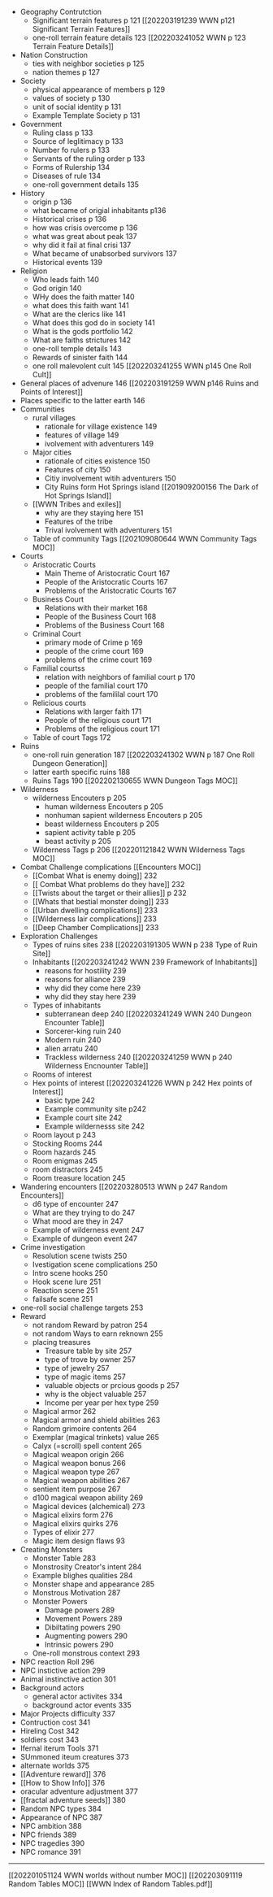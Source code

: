 - Geography Contrutction
	- Significant terrain features p 121 [[202203191239 WWN p121 Significant Terrain Features]]
	- one-roll terrain feature details 123 [[202203241052 WWN p 123 Terrain Feature Details]]
- Nation Construction
	-  ties with neighbor societies p 125
	- nation themes p 127
- Society
	- physical appearance of members p 129
	- values of society p 130
	- unit of social identity p  131
	- Example Template Society p 131
- Government
	- Ruling class p 133
	- Source of leglitimacy p 133
	- Number fo rulers p 133
	- Servants of the ruling order p 133
	- Forms of Rulership 134
	- Diseases of rule 134
	- one-roll government details 135
- History
	- origin p 136
	- what became of origial inhabitants p136
	- Historical crises p 136
	- how was crisis overcome p 136
	- what was great about peak 137
	- why  did it fail at final crisi 137
	- What became of unabsorbed survivors 137
	- Historical events 139
- Religion
	- Who leads faith  140
	- God origin 140
	- WHy does the faith matter 140
	- what does this faith want 141
	- What are the clerics like 141
	- What does this god do in society 141
	- What is the gods portfolio 142
	- What are faiths strictures 142
	- one-roll temple details 143
	- Rewards of sinister faith 144
	- one roll malevolent cult 145 [[202203241255 WWN p145 One Roll Cult]]
- General places of advenure 146 [[202203191259 WWN p146 Ruins and Points of Interest]]
- Places specific to the latter earth 146
- Communities
	- rural villages
		- rationale for village existence 149
		- features of village 149
		- ivolvement with adventurers 149
	- Major cities 
		- rationale of cities existence 150
		- Features of city 150
		- Citiy involvement witih adventurers 150
		- City Ruins form Hot Springs island [[201909200156 The Dark of Hot Springs Island]]
	- [[WWN Tribes and exiles]]
		- why are they staying here 151
		- Features of the tribe
		- Trival ivolvement with adventurers 151
	- Table of community Tags [[202109080644 WWN Community Tags MOC]]
- Courts
	- Aristocratic Courts
		- Main Theme of Aristocratic Court 167
		- People of the Aristocratic Courts 167
		- Problems of the Aristocratic Courts 167
	- Business Court
		- Relations with their market 168
		- People of the Business Court 168
		- Problems of the Business Court 168
	- Criminal Court
		- primary mode of Crime p 169
		- people of the crime court 169
		- problems of the crime court 169
	- Familial courtss
		- relation with neighbors of familial court p 170
		- people of the familial court 170
		- problems of the famililal court 170
	- Relicious courts
		- Relations with larger faith 171
		- People of the religious court 171
		- Problems of the religious court 171
	- Table of court Tags 172
- Ruins
	- one-roll ruin generation 187 [[202203241302 WWN p 187 One Roll Dungeon Generation]]
	- latter earth specific ruins 188
	- Ruins Tags 190 [[202202130655 WWN Dungeon Tags MOC]]
- Wilderness
	-  wilderness Encouters p 205
		- human wilderness Encouters p 205
		- nonhuman sapient wilderness Encouters p 205
		- beast wilderness Encouters p 205
		- sapient activity table p 205
		- beast activity p 205
	- Wilderness Tags p 206 [[202201121842 WWN Wilderness Tags MOC]]
- Combat Challenge complications [[Encounters MOC]]
	- [[Combat What is enemy doing]] 232
	- [[ Combat What problems do they have]] 232
	- [[Twists about the target or their allies]] p 232
	- [[Whats that bestial monster doing]] 233
	- [[Urban dwelling complications]] 233
	- [[Wilderness lair complications]] 233
	- [[Deep Chamber Complications]] 233
- Exploration Challenges
	- Types of ruins sites 238 [[202203191305 WWN p 238 Type of Ruin Site]]
	- Inhabitants [[202203241242 WWN 239 Framework of Inhabitants]]
		- reasons for hostility 239
		- reasons for alliance 239
		- why did they come here 239
		- why did they stay here 239
	- Types of inhabitants
		- subterranean deep 240 [[202203241249 WWN 240 Dungeon Encounter Table]]
		- Sorcerer-king ruin 240
		- Modern ruin 240
		- alien arratu 240
		- Trackless wilderness 240 [[202203241259 WWN p 240 Wilderness Encnounter Table]]
	- Rooms of interest
	- Hex points of interest [[202203241226 WWN p 242 Hex points of Interest]]
		- basic type 242
		- Example community site p242
		- Example court site 242
		- Example wildernesss site 242
	- Room layout p 243
	- Stocking Rooms 244
	- Room hazards 245
	- Room enigmas 245
	- room distractors 245
	- Room treasure location 245
- Wandering encounters [[202203280513 WWN p 247 Random Encounters]]
	- d6 type of encounter 247
	- What are they trying to do 247
	- What mood are they in 247
	- Example of wilderness event 247
	- Example of dungeon event 247
- Crime investigation
	- Resolution scene twists 250
	- Ivestigation scene complications 250
	- Intro scene hooks 250
	- Hook scene lure 251
	- Reaction scene 251
	- failsafe scene 251
- one-roll social challenge targets 253
- Reward
	- not random Reward by patron 254
	- not random Ways to earn reknown 255
	- placing treasures
		- Treasure table by site 257
		- type of trove by owner 257
		- type of jewelry 257
		- type of magic items 257
		- valuable objects or prcious goods  p 257
		- why is the object valuable 257
		- Income per year per hex type 259
	- Magical armor 262
	- Magical armor and shield abilities 263
	- Random grimoire contents 264
	- Exemplar (magical trinkets) value 265
	- Calyx (=scroll) spell content 265
	- Magical weapon origin 266
	- Magical weapon bonus 266
	- Magical weapon type 267
	- Magical weapon abilities 267
	- sentient item purpose 267
	- d100 magical weapon ability 269
	- Magical devices (alchemical) 273
	- Magical elixirs form 276
	- Magical elixirs quirks 276
	- Types of elixir 277
	- Magic item design flaws 93
- Creating Monsters
	- Monster Table 283
	- Monstrosity Creator's intent 284
	- Example blighes qualities 284
	- Monster shape and appearance 285
	- Monstrous Motivation 287
	- Monster Powers
		- Damage powers 289
		- Movement Powers 289
		- Dibiltating powers 290
		- Augmenting powers 290
		- Intrinsic powers 290
	- One-roll monstrous context 293
- NPC reaction Roll 296
- NPC instictive action 299
- Animal instinctive action 301
- Background actors
	- general actor activites 334
	- background actor events 335
- Major Projects difficulty 337
- Contruction cost 341
- Hireling Cost 342
- soldiers cost 343
- Ifernal iterum Tools 371
- SUmmoned iteum creatures 373
- alternate worlds 375
- [[Adventure reward]] 376
- [[How to Show Info]] 376
- oracular adventure adjustment 377
- [[fractal adventure seeds]] 380
- Random NPC types 384
- Appearance of NPC 387
- NPC ambition 388
- NPC friends 389
- NPC tragedies 390
- NPC romance 391


---
[[202201051124 WWN worlds without number MOC]]
[[202203091119 Random Tables MOC]]
[[WWN Index of Random Tables.pdf]]